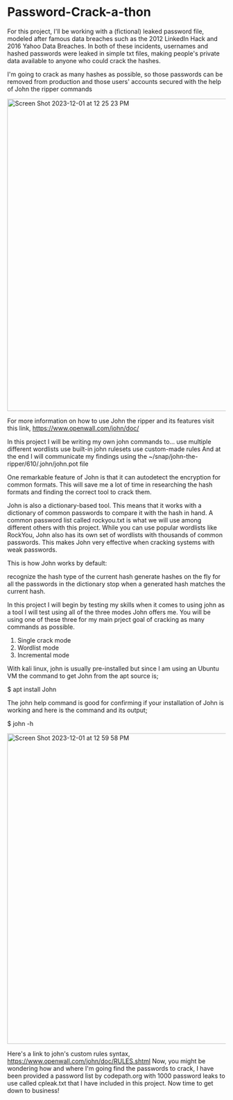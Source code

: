# Password-Crack-a-thon
For this project, I'll be working with a (fictional) leaked password file, modeled after famous data breaches such as the 2012 LinkedIn Hack and 2016 Yahoo Data Breaches. In both of these incidents, usernames and hashed passwords were leaked in simple txt files, making people's private data available to anyone who could crack the hashes.

I'm going to crack as many hashes as possible, so those passwords can be removed from production and those users' accounts secured with the help of John the ripper commands

<img width="720" alt="Screen Shot 2023-12-01 at 12 25 23 PM" src="https://github.com/larnelle15/Password-Crack-a-thon/assets/139686202/93d4092e-0bfd-4e1c-89eb-2f703b6d38c7">
 
For more information on how to use John the ripper and its features visit this link, https://www.openwall.com/john/doc/

In this project I will be writing my own john commands to...
use multiple different wordlists
use built-in john rulesets
use custom-made rules
And at the end I will communicate my findings using the ~/snap/john-the-ripper/610/.john/john.pot file

One remarkable feature of John is that it can autodetect the encryption for common formats. This will save me a lot of time in researching the hash formats and finding the correct tool to crack them.

John is also a dictionary-based tool. This means that it works with a dictionary of common passwords to compare it with the hash in hand. A common password list called rockyou.txt is what we will use among different others with this project.
While you can use popular wordlists like RockYou, John also has its own set of wordlists with thousands of common passwords. This makes John very effective when cracking systems with weak passwords.

This is how John works by default:

recognize the hash type of the current hash
generate hashes on the fly for all the passwords in the dictionary
stop when a generated hash matches the current hash.

In this project I will begin by testing my skills when it comes to using john as a tool
I will test using all of the three modes John offers me. You will be using one of these three for my main prject goal of cracking as many commands as possible.

1. Single crack mode
2. Wordlist mode
3. Incremental mode

With kali linux, john is usually pre-installed but since I am using an Ubuntu VM the command to get John from the apt source is;

$ apt install John

The john help command is good for confirming if your installation of John is working and here is the command and its output;

$ john -h

<img width="716" alt="Screen Shot 2023-12-01 at 12 59 58 PM" src="https://github.com/larnelle15/Password-Crack-a-thon/assets/139686202/9733ae08-4b40-4599-a161-da725092bf56">



Here's a link to john's custom rules syntax, https://www.openwall.com/john/doc/RULES.shtml
Now, you might be wondering how and where I'm going find the passwords to crack, I have been provided a password list by codepath.org with 1000 password leaks to use called cpleak.txt that I have included in this project. Now time to get down to business!    






